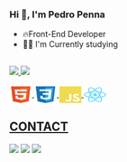 ### Hi 👋, I'm Pedro Penna
- 🔥Front-End Developer
- 👨‍💻 I'm Currently studying

##
<div align="left">
  <a href="https://github.com/PennaPedro">
  <img height="180em" src="https://github-readme-stats.vercel.app/api?username=PennaPedro&show_icons=true&theme=dark&include_all_commits=true&count_private=true"/>
  <img height="180em" src="https://github-readme-stats.vercel.app/api/top-langs/?username=PennaPedro&layout=compact&langs_count=7&theme=dark">
</div>

<div style="display: inline_block"><br>
  <img align="center" alt="HTML" height="30" width="40" src="https://raw.githubusercontent.com/devicons/devicon/master/icons/html5/html5-original.svg">
  <img align="center" alt="CSS" height="30" width="40" src="https://raw.githubusercontent.com/devicons/devicon/master/icons/css3/css3-original.svg">
  <img align="center" alt="JavaScript" height="30" width="40" src="https://raw.githubusercontent.com/devicons/devicon/master/icons/javascript/javascript-plain.svg">
  <img align="center" alt="React" height="30" width="40" src="https://raw.githubusercontent.com/devicons/devicon/master/icons/react/react-original.svg">
</div>

## CONTACT

<div>
  <a href="https://instagram.com/_pennaped" target="_blank"><img src="https://img.shields.io/badge/-Instagram-%23E4405F?style=for-the-badge&logo=instagram&logoColor=white" target="_blank"></a>
  <a href="https://www.linkedin.com/in/pennapedro" target="_blank"><img src="https://img.shields.io/badge/-LinkedIn-%230077B5?style=for-the-badge&logo=linkedin&logoColor=white" target="_blank"></a>
  <a href = "mailto:pennapedro@hotmail.com"><img src="https://img.shields.io/badge/-Gmail-%23333?style=for-the-badge&logo=gmail&logoColor=white" target="_blank"></a>
<div>
